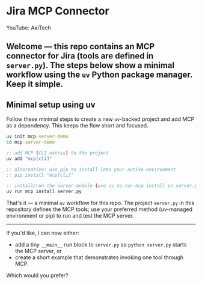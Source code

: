 # Jira MCP Connector

YouTube: AaiTech

Welcome — this repo contains an MCP connector for Jira (tools are defined in `server.py`). The steps below show a minimal workflow using the `uv` Python package manager. Keep it simple.
---


## Minimal setup using uv

Follow these minimal steps to create a new `uv`-backed project and add MCP as a dependency. This keeps the flow short and focused.

```cmd
uv init mcp-server-demo
cd mcp-server-demo

:: add MCP (CLI extras) to the project
uv add "mcp[cli]"

:: alternative: use pip to install into your active environment
:: pip install "mcp[cli]"

:: install/run the server module (use uv to run mcp install on server.py)
uv run mcp install server.py
```

That's it — a minimal `uv` workflow for this repo. The project `server.py` in this repository defines the MCP tools; use your preferred method (uv-managed environment or pip) to run and test the MCP server.

---

If you'd like, I can now either:

- add a tiny `__main__` run block to `server.py` so `python server.py` starts the MCP server, or
- create a short example that demonstrates invoking one tool through MCP.

Which would you prefer? 

